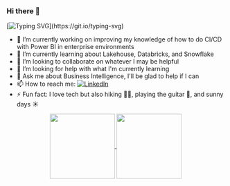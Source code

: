 ### Hi there 👋

[![Typing SVG](https://readme-typing-svg.herokuapp.com?lines=I'm+Marcus!)](https://git.io/typing-svg)

- 🔭 I’m currently working on improving my knowledge of how to do CI/CD with Power BI in enterprise environments
- 🌱 I’m currently learning about Lakehouse, Databricks, and Snowflake
- 👯 I’m looking to collaborate on whatever I may be helpful
- 🤔 I’m looking for help with what I'm currently learning
- 💬 Ask me about Business Intelligence, I'll be glad to help if I can
- 📫 How to reach me: <a href="https://www.linkedin.com/in/marcusdipaula/"><img src="https://img.shields.io/badge/Linkedin-0077b5?style=flat&logo=linkedin" alt="LinkedIn" /></a>
- ⚡ Fun fact: I love tech but also hiking 🚶‍♂️, playing the guitar 🎸, and sunny days ☀️



<div align=center>
    <a href="https://github.com/marcusdipaula">
        <img height="150em" align="center" src="https://github-readme-stats.vercel.app/api?username=marcusdipaula&show_icons=true&count_private=true&theme=tokyonight"/>
        <img height="150em" align="center" src="https://github-readme-stats.vercel.app/api/top-langs/?username=marcusdipaula&layout=compact&theme=tokyonight"/>
    </a>
</div>
